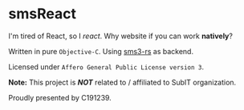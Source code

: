 #  smsReact

I'm tired of React, so I *react*.
Why website if you can work __natively__?

Written in pure `Objective-C`.
Using [sms3-rs](https://github.com/subitlab/sms3-rs.git) as backend.

Licensed under `Affero General Public License version 3`.

__Note:__ This project is __*NOT*__ related to / affiliated to SubIT organization.

Proudly presented by C191239.
